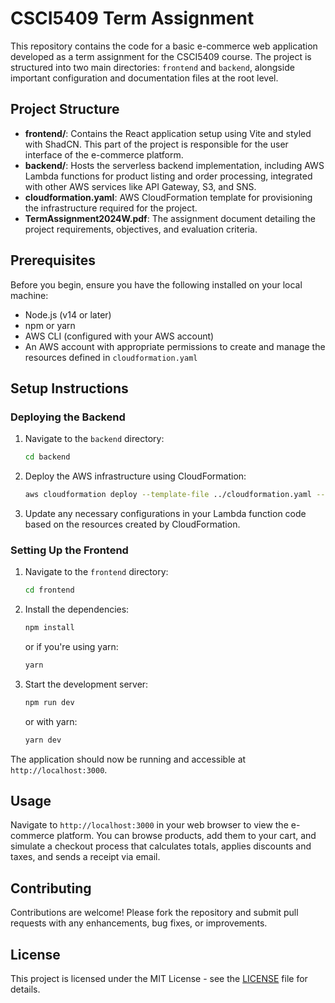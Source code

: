 # CSCI5409 Term Assignment

This repository contains the code for a basic e-commerce web application developed as a term assignment for the CSCI5409 course. The project is structured into two main directories: `frontend` and `backend`, alongside important configuration and documentation files at the root level.

## Project Structure

- **frontend/**: Contains the React application setup using Vite and styled with ShadCN. This part of the project is responsible for the user interface of the e-commerce platform.
- **backend/**: Hosts the serverless backend implementation, including AWS Lambda functions for product listing and order processing, integrated with other AWS services like API Gateway, S3, and SNS.
- **cloudformation.yaml**: AWS CloudFormation template for provisioning the infrastructure required for the project.
- **TermAssignment2024W.pdf**: The assignment document detailing the project requirements, objectives, and evaluation criteria.

## Prerequisites

Before you begin, ensure you have the following installed on your local machine:

- Node.js (v14 or later)
- npm or yarn
- AWS CLI (configured with your AWS account)
- An AWS account with appropriate permissions to create and manage the resources defined in `cloudformation.yaml`

## Setup Instructions

### Deploying the Backend

1. Navigate to the `backend` directory:
   ```sh
   cd backend
   ```
2. Deploy the AWS infrastructure using CloudFormation:
   ```sh
   aws cloudformation deploy --template-file ../cloudformation.yaml --stack-name <YOUR_STACK_NAME> --capabilities CAPABILITY_IAM
   ```
3. Update any necessary configurations in your Lambda function code based on the resources created by CloudFormation.

### Setting Up the Frontend

1. Navigate to the `frontend` directory:
   ```sh
   cd frontend
   ```
2. Install the dependencies:
   ```sh
   npm install
   ```
   or if you're using yarn:
   ```sh
   yarn
   ```
3. Start the development server:
   ```sh
   npm run dev
   ```
   or with yarn:
   ```sh
   yarn dev
   ```

The application should now be running and accessible at `http://localhost:3000`.

## Usage

Navigate to `http://localhost:3000` in your web browser to view the e-commerce platform. You can browse products, add them to your cart, and simulate a checkout process that calculates totals, applies discounts and taxes, and sends a receipt via email.

## Contributing

Contributions are welcome! Please fork the repository and submit pull requests with any enhancements, bug fixes, or improvements.

## License

This project is licensed under the MIT License - see the [LICENSE](LICENSE) file for details.
